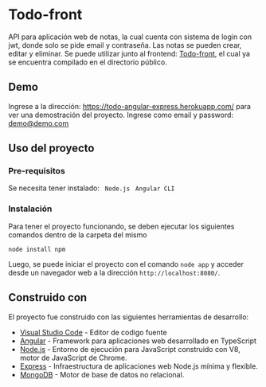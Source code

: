 # Todo-front

API para aplicación web de notas, la cual cuenta con sistema de login con jwt, donde solo se pide email y contraseña. Las notas se pueden crear, editar y eliminar.
Se puede utilizar junto al frontend: [Todo-front](https://github.com/DanGo95/todo-front), el cual ya se encuentra compilado en el directorio público.

## Demo

Ingrese a la dirección: https://todo-angular-express.herokuapp.com/ para ver una demostración del proyecto. Ingrese como email y password: demo@demo.com

## Uso del proyecto

### Pre-requisitos

Se necesita tener instalado:
``` Node.js``` 
``` Angular CLI``` 

### Instalación

Para tener el proyecto funcionando, se deben ejecutar los siguientes comandos dentro de la carpeta del mismo

```
node install npm
```

Luego, se puede iniciar el proyecto con el comando `node app` y acceder desde un navegador web a la dirección `http://localhost:8080/`.


## Construido con

El proyecto fue construido con las siguientes herramientas de desarrollo:

* [Visual Studio Code](https://code.visualstudio.com) - Editor de codigo fuente 
* [Angular](https://angular.io/) - Framework para aplicaciones web desarrollado en TypeScript
* [Node.js](https://nodejs.org/es/) - Entorno de ejecución para JavaScript construido con V8, motor de JavaScript de Chrome.
* [Express](https://expressjs.com/es/) - Infraestructura de aplicaciones web Node.js mínima y flexible.
* [MongoDB](https://www.mongodb.com/es) - Motor de base de datos no relacional.